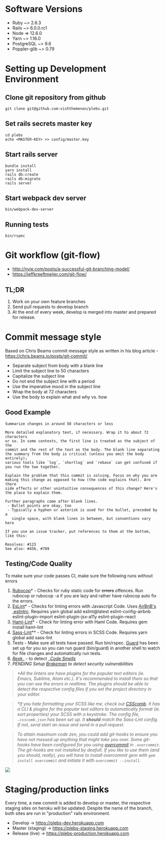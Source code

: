 # Software Versions
* Ruby ~> 2.6.3
* Rails ~> 6.0.0.rc1
* Node => 12.6.0
* Yarn ~> 1.16.0
* PostgreSQL ~> 9.6
* Poppler-glib ~> 0.79

# Setting up Development Environment
## Clone git repository from github
```
git clone git@github.com:vishthemenon/plebs.git
```

## Set rails secrets master key
```
cd plebs
echo <MASTER-KEY> >> config/master.key
```

## Start rails server
```
bundle install
yarn install
rails db:create
rails db:migrate
rails server
```

## Start webpack dev server
```
bin/webpack-dev-server
```

## Running tests
```
bin/rspec
```

# Git workflow (git-flow) 
* http://nvie.com/posts/a-successful-git-branching-model/
* https://jeffkreeftmeijer.com/git-flow/
## TL;DR
1. Work on your own feature branches
2. Send pull requests to develop branch
3. At the end of every week, develop is merged into master and prepared for release.

# Commit message style
Based on Chris Beams commit message style as written in his blog article - https://chris.beams.io/posts/git-commit/

* Separate subject from body with a blank line
* Limit the subject line to 50 characters
* Capitalize the subject line
* Do not end the subject line with a period
* Use the imperative mood in the subject line
* Wrap the body at 72 characters
* Use the body to explain what and why vs. how

## Good Example
```
Summarize changes in around 50 characters or less

More detailed explanatory text, if necessary. Wrap it to about 72 characters
or so. In some contexts, the first line is treated as the subject of the
commit and the rest of the text as the body. The blank line separating
the summary from the body is critical (unless you omit the body entirely);
various tools like `log`, `shortlog` and `rebase` can get confused if
you run the two together.

Explain the problem that this commit is solving. Focus on why you are
making this change as opposed to how (the code explains that). Are there
side effects or other unintuitive consequences of this change? Here's
the place to explain them.

Further paragraphs come after blank lines.
 - Bullet points are okay, too
 - Typically a hyphen or asterisk is used for the bullet, preceded by a
   single space, with blank lines in between, but conventions vary here

If you use an issue tracker, put references to them at the bottom,
like this:

Resolves: #123
See also: #456, #789
```

## Testing/Code Quality
To make sure your code passes CI, make sure the following runs without errors
1.  [Rubocop](https://github.com/bbatsov/rubocop)\* - Checks for ruby static code for ~~errors~~ offences. Run rubocop or rubocop -a if you are lazy and rather have rubocop auto fix the errors.
2.  [EsLint](https://github.com/eslint/eslint)\* - Checks for linting errors with Javascript Code. Uses [AirBnB's .eslintrc](https://github.com/airbnb/javascript). Requires yarn global add eslint@latest eslint-config-airbnb eslint-plugin-import eslint-plugin-jsx-a11y eslint-plugin-react 
3.  [Haml-Lint](https://github.com/brigade/haml-lint)\* - Check for linting error with Haml Code. Requires gem install haml-lint 
4.  [Sass-Lint](https://github.com/sasstools/sass-lint)\*† - Check for linting errors in SCSS Code. Requires yarn global add sass-lint 
5.  Tests - Make sure all tests have passed. Run bin/rspec. [Guard](https://github.com/guard/guard-rspec) has been set up for you so you can run guard (bin/guard) in another shell to watch for file changes and automatically run tests.
6.  [_Reek_](https://github.com/troessner/reek)_ - to detect _[_Code Smells_](https://blog.codeship.com/how-to-find-ruby-code-smells-with-reek/)
7.  _PENDING Setup _[_Brakeman_](https://brakemanscanner.org/)_ to detect security vulnerabilities_

> _\*All the linters are have plugins for the popular text editors (ie. Emacs, Sublime, Atom etc.). It's recommended to install them so that you can see the errors in realtime. The plugins should be able to detect the respective config files if you set the project directory in your editor._

> _†If you hate formatting your SCSS like me, check out [_CSScomb_](https://github.com/csscomb/csscomb.js). It has a CLI & plugins for the popular text editors to automatically format (ie. sort properties) your SCSS with a keystroke. The config file, `.csscomb.json` has been set up. It __should__ match the Sass-Lint config. If not, send start an issue and send in a pull request._

> _To attain maximum code zen, you could add git-hooks to ensure you have not messed up anything that might take you over. Some git-hooks have been configured for you using [_overcommit_](https://github.com/brigade/overcommit) in `.overcommit`. The git-hooks are not installed by deafult. If you like to use them (and you should, really), you will have to install overcommit gem with `gem install overcommit` and initiate it with `overcommit --install`._

![](https://storage.googleapis.com/slite-api-files-production/files/c3ae52e3-8774-4bf6-b0ba-434a4c84ec5f/image.png)

# Staging/production links
Every time, a new commit is added to develop or master, the respective staging sites on heroku will be updated. Despite the name of the branch, both sites are run in "production" rails environment.
* Develop -> https://plebs-dev.herokuapp.com
* Master (staging) -> https://plebs-staging.herokuapp.com
* Release (live) -> https://plebs-production.herokuapp.com
